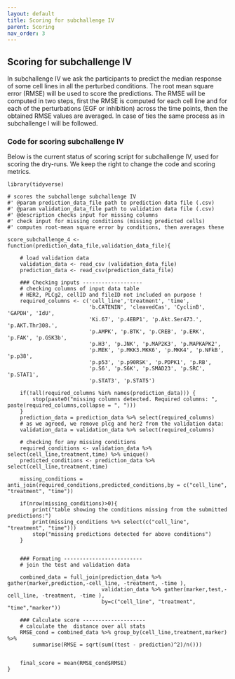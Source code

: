 ```yaml
---
layout: default
title: Scoring for subchallenge IV
parent: Scoring
nav_order: 3
---
```


## Scoring for subchallenge IV
In subchallenge IV we ask the participants to predict the median response of some cell lines in all the perturbed conditions. The root mean square error (RMSE) will be used to score the predictions. The RMSE will be computed in two steps, first the RMSE is computed for each cell line and for each of the perturbations (EGF or inhibition) across the time points, then the obtained RMSE values are averaged. In case of ties the same process as in subchallenge I will be followed.

### Code for scoring subchallenge IV
Below is the current status of scoring script for subchallenge IV, used for scoring the dry-runs. We keep the right to change the code and scoring metrics.

```
library(tidyverse)

# scores the subchallenge subchallenge IV
#' @param prediction_data_file path to prediction data file (.csv)
#' @param validation_data_file path to validation data file (.csv)
#' @description checks input for missing columns
#' check input for missing conditions (missing predicted cells)
#' computes root-mean square error by conditions, then averages these

score_subchallenge_4 <- function(prediction_data_file,validation_data_file){
	
	# load validation data
	validation_data <- read_csv (validation_data_file) 
	prediction_data <- read_csv(prediction_data_file)
	
	### Checking inputs -------------------
	# checking columns of input data table
	# HER2, PLCg2, cellID and fileID not included on purpose ! 
	required_columns <- c('cell_line','treatment', 'time',
						  'b.CATENIN', 'cleavedCas', 'CyclinB', 'GAPDH', 'IdU',
						  'Ki.67', 'p.4EBP1', 'p.Akt.Ser473.', 'p.AKT.Thr308.',
						  'p.AMPK', 'p.BTK', 'p.CREB', 'p.ERK', 'p.FAK', 'p.GSK3b',
						  'p.H3', 'p.JNK', 'p.MAP2K3', 'p.MAPKAPK2',
						  'p.MEK', 'p.MKK3.MKK6', 'p.MKK4', 'p.NFkB', 'p.p38',
						  'p.p53', 'p.p90RSK', 'p.PDPK1', 'p.RB', 
						  'p.S6', 'p.S6K', 'p.SMAD23', 'p.SRC', 'p.STAT1',
						  'p.STAT3', 'p.STAT5') 
	
	if(!all(required_columns %in% names(prediction_data))) {
		stop(paste0("missing columns detected. Required columns: ", paste(required_columns,collapse = ", ")))
	}
	prediction_data = prediction_data %>% select(required_columns)
	# as we agreed, we remove plcg and her2 from the validation data:
	validation_data = validation_data %>% select(required_columns)
	
	# checking for any missing conditions
	required_conditions <- validation_data %>% select(cell_line,treatment,time) %>% unique()
	predicted_conditions <- prediction_data %>% select(cell_line,treatment,time)
	
	missing_conditions = anti_join(required_conditions,predicted_conditions,by = c("cell_line", "treatment", "time"))
	
	if(nrow(missing_conditions)>0){
		print("table showing the conditions missing from the submitted predictions:")
		print(missing_conditions %>% select(c("cell_line", "treatment", "time")))
		stop("missing predictions detected for above conditions")	
	} 
	
	
	### Formating -------------------------
	# join the test and validation data
	
	combined_data = full_join(prediction_data %>% gather(marker,prediction,-cell_line, -treatment, -time ),
							  validation_data %>% gather(marker,test,-cell_line, -treatment, -time ),
							  by=c("cell_line", "treatment", "time","marker"))
	
	### Calculate score --------------------
	# calculate the  distance over all stats
	RMSE_cond = combined_data %>% group_by(cell_line,treatment,marker) %>% 
		summarise(RMSE = sqrt(sum((test - prediction)^2)/n())) 
	

	final_score = mean(RMSE_cond$RMSE)
}
```